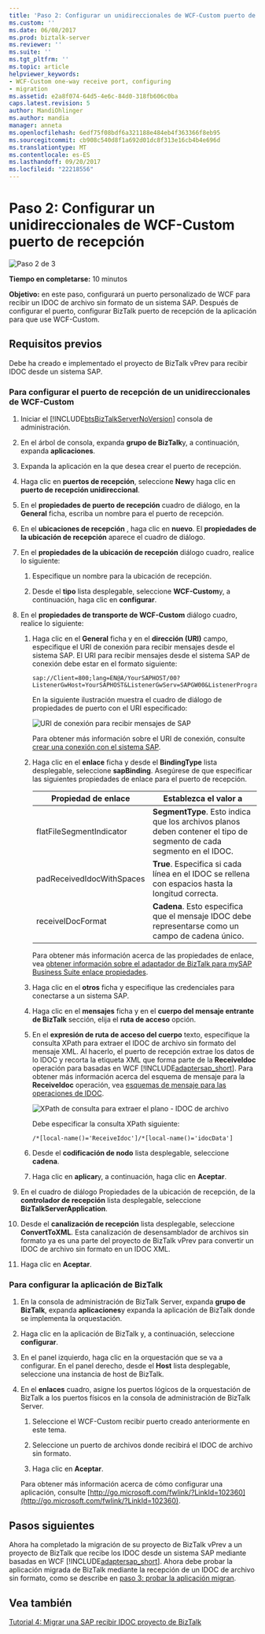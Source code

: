```yaml
---
title: 'Paso 2: Configurar un unidireccionales de WCF-Custom puerto de recepción | Documentos de Microsoft'
ms.custom: ''
ms.date: 06/08/2017
ms.prod: biztalk-server
ms.reviewer: ''
ms.suite: ''
ms.tgt_pltfrm: ''
ms.topic: article
helpviewer_keywords:
- WCF-Custom one-way receive port, configuring
- migration
ms.assetid: e2a8f074-64d5-4e6c-84d0-318fb606c0ba
caps.latest.revision: 5
author: MandiOhlinger
ms.author: mandia
manager: anneta
ms.openlocfilehash: 6edf75f08bdf6a321188e484eb4f363366f8eb95
ms.sourcegitcommit: cb908c540d8f1a692d01dc8f313e16cb4b4e696d
ms.translationtype: MT
ms.contentlocale: es-ES
ms.lasthandoff: 09/20/2017
ms.locfileid: "22218556"
---
```

# <a name="step-2-configure-a-wcf-custom-one-way-receive-port"></a>Paso 2: Configurar un unidireccionales de WCF-Custom puerto de recepción
![Paso 2 de 3](../../adapters-and-accelerators/adapter-oracle-database/media/step-2of3.gif "Step_2of3")  
  
 **Tiempo en completarse:** 10 minutos  
  
 **Objetivo:** en este paso, configurará un puerto personalizado de WCF para recibir un IDOC de archivo sin formato de un sistema SAP. Después de configurar el puerto, configurar BizTalk puerto de recepción de la aplicación para que use WCF-Custom.  
  
## <a name="prerequisites"></a>Requisitos previos  
 Debe ha creado e implementado el proyecto de BizTalk vPrev para recibir IDOC desde un sistema SAP.  
  
### <a name="to-configure-a-wcf-custom-one-way-receive-port"></a>Para configurar el puerto de recepción de un unidireccionales de WCF-Custom  
  
1.  Iniciar el [!INCLUDE[btsBizTalkServerNoVersion](../../includes/btsbiztalkservernoversion-md.md)] consola de administración.  
  
2.  En el árbol de consola, expanda **grupo de BizTalk**y, a continuación, expanda **aplicaciones**.  
  
3.  Expanda la aplicación en la que desea crear el puerto de recepción.  
  
4.  Haga clic en **puertos de recepción**, seleccione **New**y haga clic en **puerto de recepción unidireccional**.  
  
5.  En el **propiedades de puerto de recepción** cuadro de diálogo, en la **General** ficha, escriba un nombre para el puerto de recepción.  
  
6.  En el **ubicaciones de recepción** , haga clic en **nuevo**. El **propiedades de la ubicación de recepción** aparece el cuadro de diálogo.  
  
7.  En el **propiedades de la ubicación de recepción** diálogo cuadro, realice lo siguiente:  
  
    1.  Especifique un nombre para la ubicación de recepción.  
  
    2.  Desde el **tipo** lista desplegable, seleccione **WCF-Custom**y, a continuación, haga clic en **configurar**.  
  
8.  En el **propiedades de transporte de WCF-Custom** diálogo cuadro, realice lo siguiente:  
  
    1.  Haga clic en el **General** ficha y en el **dirección (URI)** campo, especifique el URI de conexión para recibir mensajes desde el sistema SAP. El URI para recibir mensajes desde el sistema SAP de conexión debe estar en el formato siguiente:  
  
        ```  
        sap://Client=800;lang=EN@A/YourSAPHOST/00?ListenerGwHost=YourSAPHOST&ListenerGwServ=SAPGW00&ListenerProgramId=MyProgramId  
        ```  
  
         En la siguiente ilustración muestra el cuadro de diálogo de propiedades de puerto con el URI especificado:  
  
         ![URI de conexión para recibir mensajes de SAP](../../adapters-and-accelerators/adapter-sap/media/91e12582-aea3-4f13-8cdc-af69a9a11a5c.gif "91e12582-aea3-4f13-8cdc-af69a9a11a5c")  
  
         Para obtener más información sobre el URI de conexión, consulte [crear una conexión con el sistema SAP](../../adapters-and-accelerators/adapter-sap/create-a-connection-to-the-sap-system.md).  
  
    2.  Haga clic en el **enlace** ficha y desde el **BindingType** lista desplegable, seleccione **sapBinding**. Asegúrese de que especificar las siguientes propiedades de enlace para el puerto de recepción.  
  
        |Propiedad de enlace|Establezca el valor a|  
        |----------------------|------------------|  
        |flatFileSegmentIndicator|**SegmentType**. Esto indica que los archivos planos deben contener el tipo de segmento de cada segmento en el IDOC.|  
        |padReceivedIdocWithSpaces|**True**. Especifica si cada línea en el IDOC se rellena con espacios hasta la longitud correcta.|  
        |receiveIDocFormat|**Cadena**. Esto especifica que el mensaje IDOC debe representarse como un campo de cadena único.|  
  
         Para obtener más información acerca de las propiedades de enlace, vea [obtener información sobre el adaptador de BizTalk para mySAP Business Suite enlace propiedades](../../adapters-and-accelerators/adapter-sap/read-about-biztalk-adapter-for-mysap-business-suite-binding-properties.md).  
  
    3.  Haga clic en el **otros** ficha y especifique las credenciales para conectarse a un sistema SAP.  
  
    4.  Haga clic en el **mensajes** ficha y en el **cuerpo del mensaje entrante de BizTalk** sección, elija el **ruta de acceso** opción.  
  
    5.  En el **expresión de ruta de acceso del cuerpo** texto, especifique la consulta XPath para extraer el IDOC de archivo sin formato del mensaje XML. Al hacerlo, el puerto de recepción extrae los datos de lo IDOC y recorta la etiqueta XML que forma parte de la **ReceiveIdoc** operación para basadas en WCF [!INCLUDE[adaptersap_short](../../includes/adaptersap-short-md.md)]. Para obtener más información acerca del esquema de mensaje para la **ReceiveIdoc** operación, vea [esquemas de mensaje para las operaciones de IDOC](../../adapters-and-accelerators/adapter-sap/message-schemas-for-idoc-operations.md).  
  
         ![XPath de consulta para extraer el plano &#45; IDOC de archivo](../../adapters-and-accelerators/adapter-sap/media/8b5b8165-a1e7-40ef-bcf7-de3149c6deb0.gif "8b5b8165-a1e7-40ef-bcf7-de3149c6deb0")  
  
         Debe especificar la consulta XPath siguiente:  
  
        ```  
        /*[local-name()='ReceiveIdoc']/*[local-name()='idocData']  
        ```  
  
    6.  Desde el **codificación de nodo** lista desplegable, seleccione **cadena**.  
  
    7.  Haga clic en **aplicar**y, a continuación, haga clic en **Aceptar**.  
  
9. En el cuadro de diálogo Propiedades de la ubicación de recepción, de la **controlador de recepción** lista desplegable, seleccione **BizTalkServerApplication**.  
  
10. Desde el **canalización de recepción** lista desplegable, seleccione **ConvertToXML**. Esta canalización de desensamblador de archivos sin formato ya es una parte del proyecto de BizTalk vPrev para convertir un IDOC de archivo sin formato en un IDOC XML.  
  
11. Haga clic en **Aceptar**.  
  
### <a name="to-configure-the-biztalk-application"></a>Para configurar la aplicación de BizTalk  
  
1.  En la consola de administración de BizTalk Server, expanda **grupo de BizTalk**, expanda **aplicaciones**y expanda la aplicación de BizTalk donde se implementa la orquestación.  
  
2.  Haga clic en la aplicación de BizTalk y, a continuación, seleccione **configurar**.  
  
3.  En el panel izquierdo, haga clic en la orquestación que se va a configurar. En el panel derecho, desde el **Host** lista desplegable, seleccione una instancia de host de BizTalk.  
  
4.  En el **enlaces** cuadro, asigne los puertos lógicos de la orquestación de BizTalk a los puertos físicos en la consola de administración de BizTalk Server.  
  
    1.  Seleccione el WCF-Custom recibir puerto creado anteriormente en este tema.  
  
    2.  Seleccione un puerto de archivos donde recibirá el IDOC de archivo sin formato.  
  
    3.  Haga clic en **Aceptar**.  
  
     Para obtener más información acerca de cómo configurar una aplicación, consulte [http://go.microsoft.com/fwlink/?LinkId=102360](http://go.microsoft.com/fwlink/?LinkId=102360).  
  
## <a name="next-steps"></a>Pasos siguientes  
 Ahora ha completado la migración de su proyecto de BizTalk vPrev a un proyecto de BizTalk que recibe los IDOC desde un sistema SAP mediante basadas en WCF [!INCLUDE[adaptersap_short](../../includes/adaptersap-short-md.md)]. Ahora debe probar la aplicación migrada de BizTalk mediante la recepción de un IDOC de archivo sin formato, como se describe en [paso 3: probar la aplicación migran](../../adapters-and-accelerators/adapter-sap/step-3-test-the-migrated-application5.md).  
  
## <a name="see-also"></a>Vea también  
 [Tutorial 4: Migrar una SAP recibir IDOC proyecto de BizTalk](../../adapters-and-accelerators/adapter-sap/tutorial-4-migrating-an-sap-receive-idoc-biztalk-project.md)